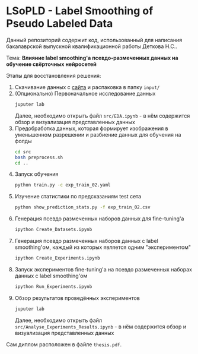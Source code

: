 # LSoPLD - Label Smoothing of Pseudo Labeled Data
Данный репозиторий содержит код, использованный для написания бакалаврской выпускной квалификационной работы Деткова Н.С..

Тема: **Влияние label smoothing'а псевдо-размеченных данных на обучение свёрточных нейросетей**  


Этапы для восстановления решения:  
1. Скачивание данных с [сайта](https://www.kaggle.com/c/siim-isic-melanoma-classification/data) и распаковка в папку `input/`
2. (Опционально) Первоначальное исследование данных
    ```bash
    juputer lab
    ```
    Далее, необходимо открыть файл `src/EDA.ipynb` - в нём содержится обзор и визуализация представленных данных
3. Предобработка данных, которая формирует изображения в уменьшенном разрешении и разбиение данных для обучения на фолды
    ```bash
    cd src
    bash preprocess.sh
    cd ..
    ```
4. Запуск обучения
    ```bash
    python train.py -c exp_train_02.yaml
    ```
5. Изучение статистики по предсказаниям test сета
    ```bash
    python show_prediction_stats.py -f exp_train_02.csv
    ```
6. Генерация псевдо размеченных наборов данных для fine-tuning'а
    ```bash
    ipython Create_Datasets.ipynb
    ```
7. Генерация псевдо размеченных наборов данных с label smoothing'ом, каждый из которых является одним "экспериментом"
    ```bash
    ipython Create_Experiments.ipynb
    ```
8. Запуск экспериментов fine-tuning'а на псевдо размеченных наборах данных с label smoothing'ом
    ```bash
    ipython Run_Experiments.ipynb
    ```
9. Обзор результатов проведённых экспериментов
    ```bash
    juputer lab
    ```
    Далее, необходимо открыть файл `src/Analyse_Experiments_Results.ipynb` - в нём содержится обзор и визуализация представленных данных

Сам диплом расположен в файле `thesis.pdf`.